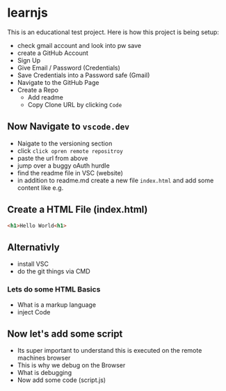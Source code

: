 # learnjs

This is an educational test project. Here is how this project is being setup:

* check gmail account and look into pw save
* create a GitHub Account
* Sign Up
* Give Email / Password (Credentials)
* Save Credentials into a Password safe (Gmail)
* Navigate to the GitHub Page
* Create a Repo
   * Add readme
   * Copy Clone URL by clicking `Code`

## Now Navigate to `vscode.dev`

* Naigate to the versioning section
* click `click opren remote repositroy`
* paste the url from above
* jump over a buggy oAuth hurdle
* find the readme file in VSC (website)
* in addition to readme.md create a new file `index.html` and add some content like e.g.

## Create a HTML File (index.html)

```html
<h1>Hello World<h1>
```

## Alternativly

* install VSC
* do the git things via CMD

### Lets do some HTML Basics

* What is a markup language
* inject Code

## Now let's add some script

* Its super important to understand this is executed on the remote machines browser
* This is why we debug on the Browser
* What is debugging
* Now add some code (script.js)


